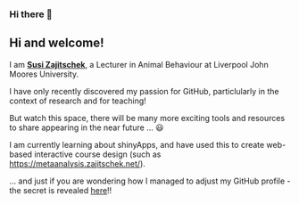 ### Hi there 👋


## Hi and welcome!
   
I am **[Susi Zajitschek](https://www.ljmu.ac.uk/about-us/staff-profiles/faculty-of-science/school-of-biological-and-environmental-sciences/susanne-zajitschek)**, 
a  Lecturer in Animal Behaviour at Liverpool John Moores University. 

I have only recently discovered my passion for GitHub, particlularly in the context of research and for teaching! 

But watch this space, there will be many more exciting tools and resources to share appearing in the near future ... :smiley:

I am currently learning about shinyApps, and have used this to create web-based interactive course design (such as https://metaanalysis.zajitschek.net/). 

... and just if you are wondering how I managed to adjust my GitHub profile - the secret is revealed [here](https://css-tricks.com/the-github-profile-trick/)!! 
